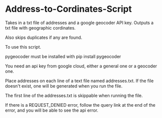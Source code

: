 # Address-to-Cordinates-Script
Takes in a txt file of addresses and a google geocoder API key. Outputs a txt file with geographic cordinates.

Also skips duplicates if any are found.

To use this script.

pygeocoder must be installed with pip install pygeocoder

You need an api key from google cloud, either a general one or a geocoder one.

Place addresses on each line of a text file named addresses.txt. If the file doesn't exist, one will be generated when you run the file.

The first line of the addresses.txt is skippable when running the file.

If there is a REQUEST_DENIED error, follow the query link at the end of the error, and you will be able to see the api error.
